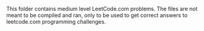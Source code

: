 This folder contains medium level LeetCode.com problems. The files are not meant to be compiled and ran, only to be used to get correct answers to leetcode.com programming challenges.
